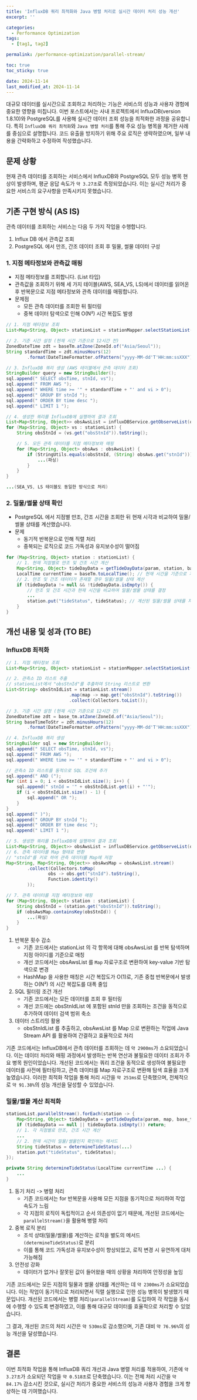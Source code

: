 ```yaml
---
title: 'InfluxDB 쿼리 최적화와 Java 병렬 처리로 실시간 데이터 처리 성능 개선'
excerpt: ''

categories:
  - Performance Optimization
tags:
  - [tag1, tag2]

permalink: /performance-optimization/parallel-stream/

toc: true
toc_sticky: true

date: 2024-11-14
last_modified_at: 2024-11-14
---
```


대규모 데이터를 실시간으로 조회하고 처리하는 기능은 서비스의 성능과 사용자 경험에 중요한 영향을 미칩니다. 이번 포스트에서는 사내 프로젝트에서 InfluxDB(version 1.8.10)와 PostgreSQL를 사용해 실시간 데이터 조회 성능을 최적화한 과정을 공유합니다. 특히 `InfluxDB 쿼리 최적화`와 `Java 병렬 처리`를 통해 주요 성능 병목을 제거한 사례를 중심으로 설명합니다. 코드 유출을 방지하기 위해 주요 로직은 생략하였으며, 일부 내용을 간략화하고 수정하여 작성했습니다.

## 문제 상황
현재 관측 데이터를 조회하는 서비스에서 InfluxDB와 PostgreSQL 모두 성능 병목 현상이 발생하며, 평균 응답 속도가 `약 3.27초`로 측정되었습니다. 이는 실시간 처리가 중요한 서비스의 요구사항을 만족시키지 못했습니다.

## 기존 구현 방식 (AS IS)
관측 데이터를 조회하는 서비스는 다음 두 가지 작업을 수행합니다.

1. Influx DB 에서 관측값 조회
2. PostgreSQL 에서 만조, 간조 데이터 조회 후 밀물, 썰물 데이터 구성


### 1. 지점 메타정보와 관측값 매핑

- 지점 메타정보를 조회합니다. (List 타입)
- 관측값을 조회하기 위해 세 가지 테이블(AWS, SEA_VS, LS)에서 데이터를 읽어온 후 반복문으로 지점 메타정보와 관측 데이터를 매핑합니다.
- 문제점
    - 모든 관측 데이터를 조회한 뒤 필터링
    - 중복 데이터 탐색으로 인해 O(N²) 시간 복잡도 발생

```java
// 1. 지점 메타정보 조회
List<Map<String, Object> stationList = stationMapper.selectStationList(param);

// 2. 기준 시간 설정 (현재 시간 기준으로 12시간 전)
ZonedDateTime zdt = baseTm.atZone(ZoneId.of("Asia/Seoul"));
String standardTime = zdt.minusHours(12)
        .format(DateTimeFormatter.ofPattern("yyyy-MM-dd'T'HH:mm:ssXXX"));

// 3. InfluxDB 쿼리 생성 (AWS 테이블에서 관측 데이터 조회)
StringBuilder query = new StringBuilder();
sql.append(" SELECT obsTime, stnId, vs");
sql.append(" FROM AWS ");
sql.append(" WHERE time >= '" + standardTime + "' and vi > 0");
sql.append(" GROUP BY stnId ");
sql.append(" ORDER BY time desc ");
sql.append(" LIMIT 1 ");

// 4. 생성한 쿼리를 InfluxDB에 실행하여 결과 조회
List<Map<String, Object>> obsAwsList = influxDBService.getObserveList(query.toString());
for (Map<String, Object> vs : stationList) {
    String obsStnId = (vs.get("obsStnId")).toString();

    // 5. 모든 관측 데이터를 지점 메타정보와 매핑
    for (Map<String, Object> obsAws : obsAwsList) {
        if (StringUtils.equals(obsStnId, (String) obsAws.get("stnId"))) {
            ...(파싱)
        }
    }
}

...(SEA_VS, LS 테이블도 동일한 방식으로 처리)
```

### 2. 밀물/썰물 상태 확인

- PostgreSQL 에서 지점별 만조, 간조 시간을 조회한 뒤 현재 시각과 비교하여 밀물/썰물 상태를 계산했습니다.
- 문제
    - 동기적 반복문으로 인해 직렬 처리
    - 중복되는 로직으로 코드 가독성과 유지보수성이 떨어짐

```java
for (Map<String, Object> station : stationList) {
    // 1. 현재 지점별로 만조 및 간조 시간 계산
    Map<String, Object> tideDayData = getTideDayData(param, station, baseTm); // 만조, 간조 데이터를 조회
    LocalTime currentTime = baseTm.toLocalTime(); // 현재 시간을 기준으로 계산 수행
    // 2. 만조 및 간조 데이터가 존재할 경우 밀물/썰물 상태 계산
    if (tideDayData != null && !tideDayData.isEmpty()) {
        // 만조 및 간조 시간과 현재 시간을 비교하여 밀물/썰물 상태를 결정
        ...
        station.put("tideStatus", tideStatus); // 계산된 밀물/썰물 상태를 지점 정보에 추가
    }
}
```

## 개선 내용 및 성과 (TO BE)

### InfluxDB 최적화

```java
// 1. 지점 메타정보 조회
List<Map<String, Object> stationList = stationMapper.selectStationList(param);

// 2. 관측소 ID 리스트 추출
// stationList에서 "obsStnId"를 추출하여 String 리스트로 변환
List<String> obsStnIdList = stationList.stream()
                        .map(map -> map.get("obsStnId").toString())
                        .collect(Collectors.toList());

// 3. 기준 시간 설정 (현재 시간 기준으로 12시간 전)
ZonedDateTime zdt = base_tm.atZone(ZoneId.of("Asia/Seoul"));
String baseTimeToStr = zdt.minusHours(12)
        .format(DateTimeFormatter.ofPattern("yyyy-MM-dd'T'HH:mm:ssXXX"));

// 4. InfluxDB 쿼리 생성
StringBuilder sql = new StringBuilder();
sql.append(" SELECT obsTime, stnId, vs");
sql.append(" FROM AWS ");
sql.append(" WHERE time >= '" + standardTime + "' and vi > 0");

// 관측소 ID 리스트를 동적으로 SQL 조건에 추가
sql.append(" AND (");
for (int i = 0; i < obsStnIdList.size(); i++) {
    sql.append(" stnId = '" + obsStnIdList.get(i) + "'");
    if (i < obsStnIdList.size() - 1) {
        sql.append(" OR ");
    }
}
sql.append(" )");
sql.append(" GROUP BY stnId ");
sql.append(" ORDER BY time desc ");
sql.append(" LIMIT 1 ");

// 5. 생성한 쿼리를 InfluxDB에 실행하여 결과 조회
List<Map<String, Object>> obsAwsList = influxDBService.getObserveList(query.toString());
// 6. 관측 데이터를 Map 형태로 변환
// "stnId"를 키로 하여 관측 데이터를 Map에 저장
Map<String, Map<String, Object>> obsAwsMap = obsAwsList.stream()
        .collect(Collectors.toMap(
                obs -> obs.get("stnId").toString(),
                Function.identity()
        ));

// 7. 관측 데이터를 지점 메타정보와 매핑
for (Map<String, Object> station : stationList) {
    String obsStnId = (station.get("obsStnId")).toString();
    if (obsAwsMap.containsKey(obsStnId)) {
        ...(파싱)
    }
}
```

1. 반복문 횟수 감소
    - 기존 코드에서는 stationList 의 각 항목에 대해 obsAwsList 를 반복 탐색하며 지점 아이디를 기준으로 매칭
    - 개선 코드에서는 obsAwsList 를 `Map` 자료구조로 변환하여 key-value 기반 탐색으로 변경
    - HashMap 을 사용한 매칭은 시간 복잡도가 O(1)로, 기존 중첩 반복문에서 발생하는 O(N²) 의 시간 복잡도를 대폭 줄임
2. SQL 필터링 조건 개선
    - 기존 코드에서는 모든 데이터를 조회 후 필터링
    - 개선 코드에는 obsStnIdList 에 포함된 stnId 만을 조회하는 조건을 동적으로 추가하여 데이터 검색 범위 축소
3. 데이터 스트리밍 활용
    - obsStnIdList 를 추출하고, obsAwsList 를 Map 으로 변환하는 작업에 Java Stream API 를 활용하여 간결하고 효율적으로 처리

기존 코드에서는 InfluxDB에서 관측 데이터를 조회하는 데 `약 2900ms`가 소요되었습니다. 이는 데이터 처리와 매핑 과정에서 발생하는 반복 연산과 불필요한 데이터 조회가 주요 병목 원인이었습니다. 개선된 코드에서는 쿼리 조건을 동적으로 생성하여 불필요한 데이터를 사전에 필터링하고, 관측 데이터를 Map 자료구조로 변환해 탐색 효율을 크게 높였습니다. 이러한 최적화 작업을 통해 처리 시간을 `약 251ms`로 단축했으며, 전체적으로 `약 91.38%`의 성능 개선을 달성할 수 있었습니다.

### 밀물/썰물 계산 최적화

```java
stationList.parallelStream().forEach(station -> {
    Map<String, Object> tideDayData = getTideDayData(param, map, base_tm);
    if (tideDayData == null || tideDayData.isEmpty()) return;
    // 1. 각 지점별로 만조, 간조 시간 계산
    ...
    // 2. 현재 시간이 밀물/썰물인지 확인하는 메서드
    String tideStatus = determineTideStatus(...)
    station.put("tideStatus", tideStatus);
});

private String determineTideStatus(LocalTime currentTime ...) {
    ...
}
```

1. 동기 처리 -> 병렬 처리
    - 기존 코드에서는 for 반복문을 사용해 모든 지점을 동기적으로 처리하여 작업 속도가 느림
    - 각 지점의 로직이 독립적이고 순서 의존성이 없기 때문에, 개선된 코드에서는 `parallelStream()`을 활용해 병렬 처리
2. 중복 로직 분리
    - 조석 상태(밀물/썰물)를 계산하는 로직을 별도의 메서드`(determineTideStatus)`로 분리
    - 이를 통해 코드 가독성과 유지보수성이 향상되었고, 로직 변경 시 유연하게 대처 가능해짐
3. 안전성 강화
    - 데이터가 없거나 잘못된 값이 들어왔을 때의 상황을 처리하여 안정성을 높임

기존 코드에서는 모든 지점의 밀물과 썰물 상태를 계산하는 데 `약 2300ms`가 소요되었습니다. 이는 작업이 동기적으로 처리되면서 직렬 실행으로 인한 성능 병목이 발생했기 때문입니다.
개선된 코드에서는 병렬 처리`(parallelStream)`를 도입하여 각 작업을 동시에 수행할 수 있도록 변경하였고, 이를 통해 대규모 데이터를 효율적으로 처리할 수 있었습니다.

그 결과, 개선된 코드의 처리 시간은 `약 530ms`로 감소했으며, 기존 대비 `약 76.96%`의 성능 개선을 달성했습니다.

## 결론
이번 최적화 작업을 통해 InfluxDB 쿼리 개선과 Java 병렬 처리를 적용하여, 기존에 `약 3.27초`가 소요되던 작업을 `약 0.518초`로 단축했습니다. 이는 전체 처리 시간을 `약 84.17%` 감소시킨 것으로, 실시간 처리가 중요한 서비스의 성능과 사용자 경험을 크게 향상하는 데 기여했습니다.
